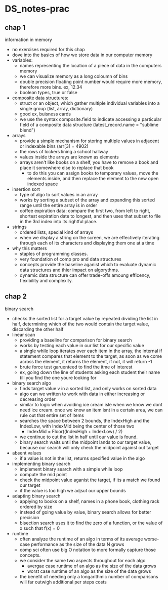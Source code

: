# DS_notes-prac

## chap 1
information in memory 
- no exercises required for this chap
- dove into the basics of how we store data in our computer memory
- variables:
    - names representing the location of a piece of data in the computers memory
    - we can visualize memory as a long coloumn of bins 
    - double precision floating point number would require more memory, therefore more bins. ex, 12.34
    - boolean types, true or false
- composite data structures:
    - struct or an object, which gather multiple individual variables into a single group (list, array, dictionary)
    - good ex, buisness cards
    - we use the syntax composite.field to indicate accessing a particular field of a composite data structure (latest_record.name = "sublime blend")
- arrays
     - provide a simple mechanism for storing multiple values in adjacent or indexable bins (arr[3] = 4902)
     - the rows of lockers lining a school hallway
     - values inside the arrays are known as elements
     - arrays aren't like books on a shelf, you have to remove a book and place it somewhere else to replace that book 
        - to do this you can assign books to temporary values, move the elements inside, and then replace the element to the new open indexed space
- insertion sort
    - type of algo to sort values in an array
    - works by sorting a subset of the array and expanding this sorted range until the entire array is in order
    - coffee expiration data: compare the first two, from left to right, shortest expiration date to longest, and then uses that subset to file in the 3rd index into its rightful place. 
- strings
    - ordered lists, special kind of arrays
    - when we display a string on the screen, we are effectively iterating through each of its characters and displaying them one at a time
- why this matters 
    - staples of programming classes. 
    - very foundation of comp pro and data structures
    - concepts provide the baseline aganist which to evaluate dynamic data structures and thier impact on algorythms. 
    - dynamic data structure can offer trade-offs amoung efficency, flexibility and complexity. 

## chap 2 
binary search 
- checks the sorted list for a target value by repeated dividing the list in half, determining which of the two would contain the target value, discarding the other half
- linear scan 
    - providing a baseline for comparison for binary search 
    - works by testing each value in our list for our specific value
    - a single while loop iterates over each item in the array, the internal if statement compares that element to the target, as soon as we come across the element, it returns the element, if not, it will return -1 
    - brute force test garuenteed to find the itme of interest 
    - ex, going down the line of students asking each student their name till you find the one youre looking for 
- binary search algo
    - finds target value v in a sorted list, and only works on sorted data
    - algo can we written to work with data in either increasing or decreasing order
    - similar to logic when avoiding ice cream isle when we know we dont need ice cream. once we know an item isnt in a certain area, we can rule out that entire set of items 
    - searches the space between 2 bounds, the IndexHigh and the IndexLow, with IndexMid being the center of those two
        - IndexMid = Floor((IndexHigh + IndexLow) / 2)
    - we continue to cut the list in half until our value is found. 
    - binary search waits until the midpoint lands to our target value, because our search will only check the midpoint against out target 
- absent values 
    - if a value is not in the list, returns specified value in the algo
- implementing binary search 
    - implement binary search with a simple while loop
    - compute the mid point 
    - check the midpoint value aganist the target, if its a match we found our target
    - if the value is too high we adjsut our upper bounds 
- adapting binary search 
    - applying to books on a shelf, names in a phone book, clothing rack ordered by size 
    - instead of going value by value, binary search allows for better precision 
    - bisection search uses it to find the zero of a function, or the value of x such that f(x) = 0
- runtime
    - often analyze the runtime of an algo in terms of its average worse-case performance as the size of the data N grows
    - comp sci often use big O notation to more formally capture those concepts. 
    - we consider the same two aspects throughout for each algo
        - avergae case runtime of an algo as the size of the data grows 
        - worst case runtime of an algo as the size of the data grows
    - the benefit of needing only a longarithmic number of comparisons will far outwigh additional per steps costs

